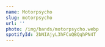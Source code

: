 ```yaml
---
name: Motorpsycho
slug: motorpsycho
url: ''
photo: /img/bands/motorpsycho.webp
spotifyId: 2bNIAjyL3hFCuQBQqhPN4T
---
```

